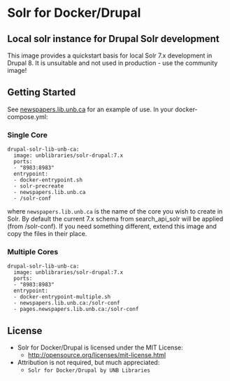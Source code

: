# Solr for Docker/Drupal
## Local solr instance for Drupal Solr development
This image provides a quickstart basis for local Solr 7.x development in Drupal 8. It is unsuitable and not used in production - use the community image!

## Getting Started
See [newspapers.lib.unb.ca](https://github.com/unb-libraries/newspapers.lib.unb.ca/blob/dev/docker-compose.yml) for an example of use. In your docker-compose.yml:

### Single Core
```
drupal-solr-lib-unb-ca:
  image: unblibraries/solr-drupal:7.x
  ports:
  - "8983:8983"
  entrypoint:
  - docker-entrypoint.sh
  - solr-precreate
  - newspapers.lib.unb.ca
  - /solr-conf
```

where ```newspapers.lib.unb.ca``` is the name of the core you wish to create in Solr. By default the current 7.x schema from search_api_solr will be applied (from /solr-conf). If you need something different, extend this image and copy the files in their place.

### Multiple Cores
```
drupal-solr-lib-unb-ca:
  image: unblibraries/solr-drupal:7.x
  ports:
  - "8983:8983"
  entrypoint:
  - docker-entrypoint-multiple.sh
  - newspapers.lib.unb.ca:/solr-conf
  - pages.newspapers.lib.unb.ca:/solr-conf
```

## License
- Solr for Docker/Drupal is licensed under the MIT License:
  - http://opensource.org/licenses/mit-license.html
- Attribution is not required, but much appreciated:
  - `Solr for Docker/Drupal by UNB Libraries`
